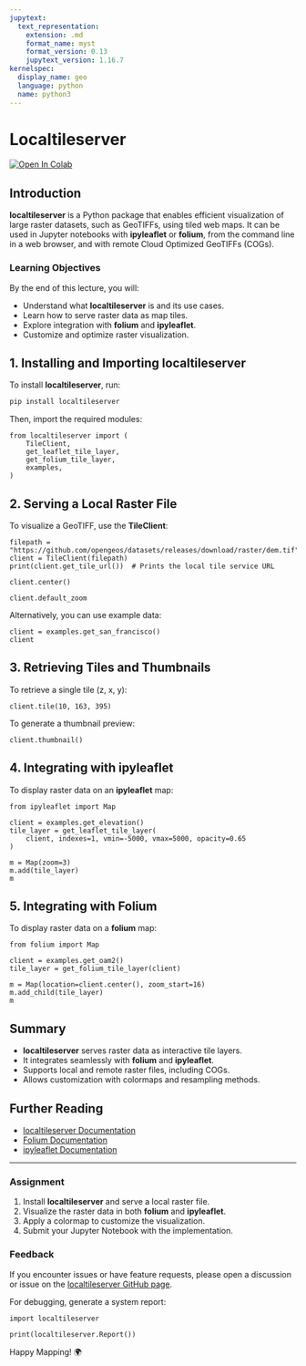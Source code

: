 ```yaml
---
jupytext:
  text_representation:
    extension: .md
    format_name: myst
    format_version: 0.13
    jupytext_version: 1.16.7
kernelspec:
  display_name: geo
  language: python
  name: python3
---
```


# Localtileserver

[![Open In Colab](https://colab.research.google.com/assets/colab-badge.svg)](https://colab.research.google.com/github/giswqs/geog-510/blob/main/book/geospatial/localtileserver.ipynb)

## Introduction
**localtileserver** is a Python package that enables efficient visualization of large raster datasets, such as GeoTIFFs, using tiled web maps. It can be used in Jupyter notebooks with **ipyleaflet** or **folium**, from the command line in a web browser, and with remote Cloud Optimized GeoTIFFs (COGs).

### Learning Objectives
By the end of this lecture, you will:
- Understand what **localtileserver** is and its use cases.
- Learn how to serve raster data as map tiles.
- Explore integration with **folium** and **ipyleaflet**.
- Customize and optimize raster visualization.

## 1. Installing and Importing localtileserver
To install **localtileserver**, run:

```bash
pip install localtileserver
```

Then, import the required modules:

```{code-cell} ipython3
from localtileserver import (
    TileClient,
    get_leaflet_tile_layer,
    get_folium_tile_layer,
    examples,
)
```

## 2. Serving a Local Raster File

To visualize a GeoTIFF, use the **TileClient**:

```{code-cell} ipython3
filepath = "https://github.com/opengeos/datasets/releases/download/raster/dem.tif"
client = TileClient(filepath)
print(client.get_tile_url())  # Prints the local tile service URL
```

```{code-cell} ipython3
client.center()
```

```{code-cell} ipython3
client.default_zoom
```

Alternatively, you can use example data:

```{code-cell} ipython3
client = examples.get_san_francisco()
client
```

## 3. Retrieving Tiles and Thumbnails

To retrieve a single tile (z, x, y):

```{code-cell} ipython3
client.tile(10, 163, 395)
```

To generate a thumbnail preview:

```{code-cell} ipython3
client.thumbnail()
```

## 4. Integrating with ipyleaflet

To display raster data on an **ipyleaflet** map:

```{code-cell} ipython3
from ipyleaflet import Map

client = examples.get_elevation()
tile_layer = get_leaflet_tile_layer(
    client, indexes=1, vmin=-5000, vmax=5000, opacity=0.65
)

m = Map(zoom=3)
m.add(tile_layer)
m
```

## 5. Integrating with Folium

To display raster data on a **folium** map:

```{code-cell} ipython3
from folium import Map

client = examples.get_oam2()
tile_layer = get_folium_tile_layer(client)

m = Map(location=client.center(), zoom_start=16)
m.add_child(tile_layer)
m
```

## Summary
- **localtileserver** serves raster data as interactive tile layers.
- It integrates seamlessly with **folium** and **ipyleaflet**.
- Supports local and remote raster files, including COGs.
- Allows customization with colormaps and resampling methods.

## Further Reading
- [localtileserver Documentation](https://github.com/banesullivan/localtileserver)
- [Folium Documentation](https://python-visualization.github.io/folium/)
- [ipyleaflet Documentation](https://ipyleaflet.readthedocs.io/)

---

### Assignment
1. Install **localtileserver** and serve a local raster file.
2. Visualize the raster data in both **folium** and **ipyleaflet**.
3. Apply a colormap to customize the visualization.
4. Submit your Jupyter Notebook with the implementation.

### Feedback
If you encounter issues or have feature requests, please open a discussion or issue on the [localtileserver GitHub page](https://github.com/banesullivan/localtileserver/discussions).

For debugging, generate a system report:

```{code-cell} ipython3
import localtileserver

print(localtileserver.Report())
```

Happy Mapping! 🌍
